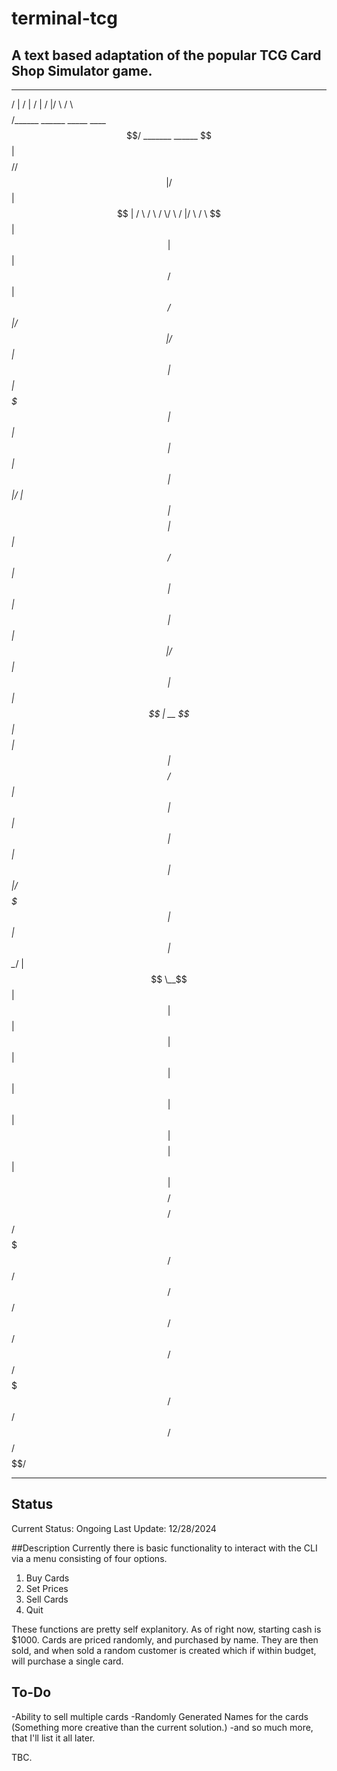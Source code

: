 # terminal-tcg
A text based adaptation of the popular TCG Card Shop Simulator game.
---

 ________                                 __                      __        ________  ______    ______  
/        |                               /  |                    /  |      /        |/      \  /      \ 
$$$$$$$$/______    ______   _____  ____  $$/  _______    ______  $$ |      $$$$$$$$//$$$$$$  |/$$$$$$  |
   $$ | /      \  /      \ /     \/    \ /  |/       \  /      \ $$ |         $$ |  $$ |  $$/ $$ | _$$/ 
   $$ |/$$$$$$  |/$$$$$$  |$$$$$$ $$$$  |$$ |$$$$$$$  | $$$$$$  |$$ |         $$ |  $$ |      $$ |/    |
   $$ |$$    $$ |$$ |  $$/ $$ | $$ | $$ |$$ |$$ |  $$ | /    $$ |$$ |         $$ |  $$ |   __ $$ |$$$$ |
   $$ |$$$$$$$$/ $$ |      $$ | $$ | $$ |$$ |$$ |  $$ |/$$$$$$$ |$$ |         $$ |  $$ \__/  |$$ \__$$ |
   $$ |$$       |$$ |      $$ | $$ | $$ |$$ |$$ |  $$ |$$    $$ |$$ |         $$ |  $$    $$/ $$    $$/ 
   $$/  $$$$$$$/ $$/       $$/  $$/  $$/ $$/ $$/   $$/  $$$$$$$/ $$/          $$/    $$$$$$/   $$$$$$/  

---
## Status
Current Status: Ongoing
Last Update: 12/28/2024

##Description
Currently there is basic functionality to interact with the CLI via a menu consisting of four options.

1. Buy Cards
2. Set Prices
3. Sell Cards
4. Quit

These functions are pretty self explanitory. As of right now, starting cash is $1000. Cards are priced randomly, and purchased by name. They are then sold, and when sold a random customer is created which if within budget, will purchase a single card.

## To-Do
-Ability to sell multiple cards
-Randomly Generated Names for the cards (Something more creative than the current solution.)
-and so much more, that I'll list it all later.

TBC.
